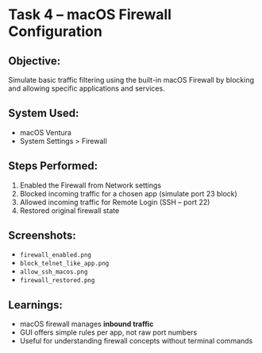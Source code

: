 # Task 4 – macOS Firewall Configuration

## Objective:
Simulate basic traffic filtering using the built-in macOS Firewall by blocking and allowing specific applications and services.

## System Used:
- macOS Ventura
- System Settings > Firewall

## Steps Performed:
1. Enabled the Firewall from Network settings
2. Blocked incoming traffic for a chosen app (simulate port 23 block)
3. Allowed incoming traffic for Remote Login (SSH – port 22)
4. Restored original firewall state

## Screenshots:
- `firewall_enabled.png`
- `block_telnet_like_app.png`
- `allow_ssh_macos.png`
- `firewall_restored.png`

## Learnings:
- macOS firewall manages **inbound traffic**
- GUI offers simple rules per app, not raw port numbers
- Useful for understanding firewall concepts without terminal commands
